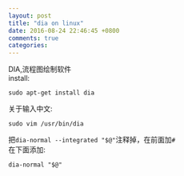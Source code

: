 ```yaml
---
layout: post
title: "dia on linux"
date: 2016-08-24 22:46:45 +0800
comments: true
categories: 
---
```

DIA,流程图绘制软件  
install:  

    sudo apt-get install dia
关于输入中文:  

    sudo vim /usr/bin/dia
把`dia-normal --integrated "$@"`注释掉，在前面加`#`  
在下面添加:  

    dia-normal "$@"

